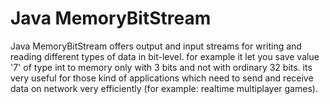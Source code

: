 # Java MemoryBitStream
Java MemoryBitStream offers output and input streams for writing and reading different types of data in bit-level.
for example it let you save value '7' of type int to memory only with 3 bits and not with ordinary 32 bits.
its very useful for those kind of applications which need to send and receive data on network very efficiently (for example: realtime multiplayer games).
